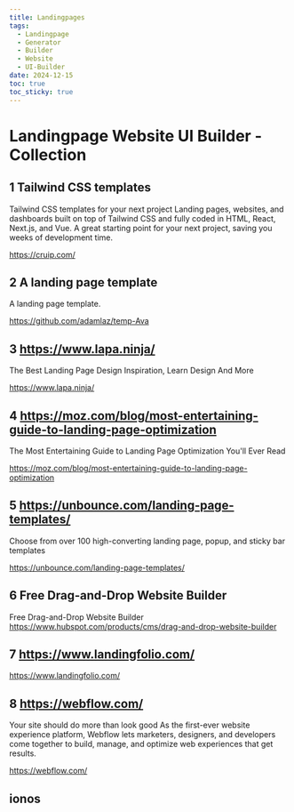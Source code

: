 ```yaml
---
title: Landingpages
tags:
  - Landingpage
  - Generator
  - Builder
  - Website
  - UI-Builder
date: 2024-12-15
toc: true
toc_sticky: true
---
```


# Landingpage Website UI Builder - Collection

## 1 Tailwind CSS templates

Tailwind CSS templates for your next project
Landing pages, websites, and dashboards built on top of Tailwind CSS and fully coded in HTML, React, Next.js, and Vue. A great starting point for your next project, saving you weeks of development time.

https://cruip.com/

## 2 A landing page template
A landing page template.

https://github.com/adamlaz/temp-Ava

## 3 https://www.lapa.ninja/

The Best Landing Page Design Inspiration, Learn Design And More

https://www.lapa.ninja/

## 4 https://moz.com/blog/most-entertaining-guide-to-landing-page-optimization

The Most Entertaining Guide to Landing Page Optimization You'll Ever Read

https://moz.com/blog/most-entertaining-guide-to-landing-page-optimization
## 5 https://unbounce.com/landing-page-templates/
Choose from over 100 high-converting landing page, popup, and sticky bar templates

https://unbounce.com/landing-page-templates/

## 6 Free Drag-and-Drop Website Builder
Free Drag-and-Drop Website Builder
https://www.hubspot.com/products/cms/drag-and-drop-website-builder
## 7 https://www.landingfolio.com/


https://www.landingfolio.com/
## 8 https://webflow.com/

Your site should do more than look good
As the first-ever website experience platform, Webflow lets marketers, designers, and developers come together to build, manage, and optimize web experiences that get results.

https://webflow.com/

## ionos